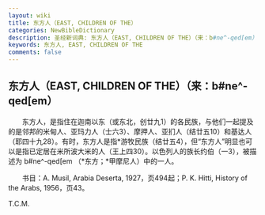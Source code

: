 ```yaml
---
layout: wiki
title: 东方人（EAST, CHILDREN OF THE）
categories: NewBibleDictionary
description: 圣经新词典: 东方人（EAST, CHILDREN OF THE）（来：b#ne^-qed[em）
keywords: 东方人, EAST, CHILDREN OF THE
comments: false
---
```


## 东方人（EAST, CHILDREN OF THE）（来：b#ne^-qed[em）

　　东方人，是指住在迦南以东（或东北，创廿九1）的各民族，与他们一起提及的是邻邦的米甸人、亚玛力人（士六3）、摩押人、亚扪人（结廿五10）和基达人（耶四十九28）。有时，东方人是指*游牧民族（结廿五4），但“东方人”明显也可以是指已定居在米所波大米的人（王上四30）。以色列人的族长约伯（一3），被描述为 b#ne^-qed[em （*东方；*甲摩尼人）中的一人。

　　书目：A. Musil, Arabia Deserta, 1927，页494起；P. K. Hitti, History of the Arabs, 1956，页43。

T.C.M.








